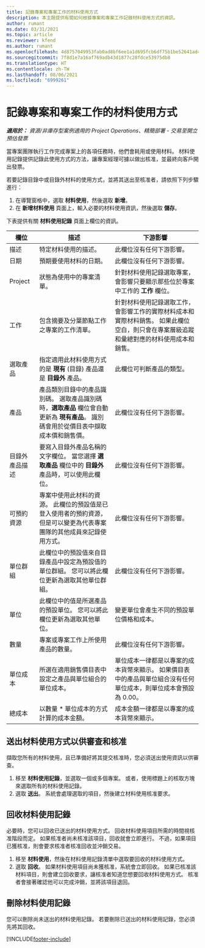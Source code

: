 ```yaml
---
title: 記錄專案和專案工作的材料使用方式
description: 本主題提供有關如何根據專案和專案工作記錄材料使用方式的資訊。
author: rumant
ms.date: 03/31/2021
ms.topic: article
ms.reviewer: kfend
ms.author: rumant
ms.openlocfilehash: 4d8757049953fab0ad8bf6ee1a1d695fcb6df75b1be52641ad4af3b3137d7a0a
ms.sourcegitcommit: 7f8d1e7a16af769adb43d1877c28fdce53975db8
ms.translationtype: HT
ms.contentlocale: zh-TW
ms.lasthandoff: 08/06/2021
ms.locfileid: "6999261"
---
```

# <a name="record-material-usage-on-projects-and-project-tasks"></a>記錄專案和專案工作的材料使用方式

_**適用於：** 資源/非庫存型案例適用的 Project Operations、精簡部署 - 交易至開立預估發票_

當專案團隊執行工作完成專案上的各項任務時，他們會耗用或使用材料。 材料使用記錄提供記錄此使用方式的方法，讓專案經理可據以做出核准，並最終向客戶開出發票。 

若要記錄目錄中或目錄外材料的使用方式，並將其送出至核准者，請依照下列步驟進行： 

1. 在導覽窗格中，選取 **材料使用**，然後選取 **新增**。
2. 在 **新增材料使用** 頁面上，輸入必要的材料使用資訊，然後選取 **儲存**。

下表提供有關 **材料使用記錄** 頁面上欄位的資訊。 

| **欄位** | **描述** | **下游影響** |
| --- | --- | --- |
| 描述 | 特定材料使用的描述。 | 此欄位沒有任何下游影響。 |
| 日期 | 預期要使用材料的日期。 | 此欄位沒有任何下游影響。 |
| Project | 狀態為使用中的專案清單。 | 針對材料使用記錄選取專案，會影響只要顯示那些位於專案中工作的 **工作** 欄位。 |
| 工作​​ | 包含摘要及分葉節點工作之專案的工作清單。 | 針對材料使用記錄選取工作，會影響工作的實際材料成本和實際材料銷售。 如果此欄位空白，則只會在專案層級追蹤和彙總對應的材料使用成本和銷售。 |
| 選取產品 | 指定適用此材料使用方式的是 **現有** (目錄) 產品還是 **目錄外** 產品。 | 此欄位可判斷產品的類型。 |
| 產品 | 產品類別目錄中的產品識別碼。 選取產品識別碼時，**選取產品** 欄位會自動更新為 **現有產品**。 識別碼會用於從價目表中擷取成本價和銷售價。 | 此欄位沒有任何下游影響。 |
| 目錄外產品描述 | 要寫入目錄外產品名稱的文字欄位。 當您選擇 **選取產品** 欄位中的 **目錄外** 產品時，可以使用此欄位。| 此欄位沒有任何下游影響。 |
| 可預約資源| 專案中使用此材料的資源。 此欄位的預設值是已登入使用者的預約資源，但是可以變更為代表專案團隊的其他成員來記錄使用方式。 | 此欄位沒有任何下游影響。 |
| 單位群組 | 此欄位中的預設值來自目錄產品中設定為預設值的單位群組。 您可以將此欄位更新為選取其他單位群組。 | 此欄位沒有任何下游影響。 |
| 單位 | 此欄位中的值是所選產品的預設單位。 您可以將此欄位更新為選取其他單位。 | 變更單位會產生不同的預設單位價格和成本。 |
| 數量 | 專案或專案工作上所使用產品的數量。 | 此欄位沒有任何下游影響。 |
| 單位成本 | 所選在適用銷售價目表中設定之產品與單位組合的單位成本。 | 單位成本一律都是以專案的成本貨幣來顯示。 如果價目表中的產品與單位組合沒有任何單位成本，則單位成本會預設為 0.00。 |
| 總成本 | 以數量 \* 單位成本的方式計算的成本金額。| 成本金額一律都是以專案的成本貨幣來顯示。 |


## <a name="submit-material-usage-for-review-and-approval"></a>送出材料使用方式以供審查和核准 
擷取您所有的材料使用，且已準備好將其提交核准時，您必須送出使用資訊以供審查。

1. 移至 **材料使用記錄**，並選取一個或多個專案。 或者，使用標題上的核取方塊來選取所有的材料使用記錄。
2. 選取 **送出**。 系統會處理選取的項目，然後建立材料使用核准要求。

## <a name="recall-a-material-usage-log"></a>回收材料使用記錄

必要時，您可以回收已送出的材料使用方式。 回收材料使用項目所需的時間視核准階段而定。  如果核准者尚未核准該項目，回收就會立即進行。 不過，如果項目已獲核准，則會要求核准者核准回收並沖銷交易。

1. 移至 **材料使用**，然後在材料使用記錄清單中選取要回收的材料使用方式。
2. 選取 **回收**。 如果材料使用項目尚未獲核准，系統會立即回收。 如果已核准該材料項目，則會建立回收要求，讓核准者知道您想要回收材料使用方式。 核准者會接著確認他可以完成沖銷，並將該項目退回。

## <a name="delete-a-material-usage-log"></a>刪除材料使用記錄

您可以刪除尚未送出的材料使用記錄。 若要刪除已送出的材料使用記錄，您必須先將其回收。



[!INCLUDE[footer-include](../includes/footer-banner.md)]
